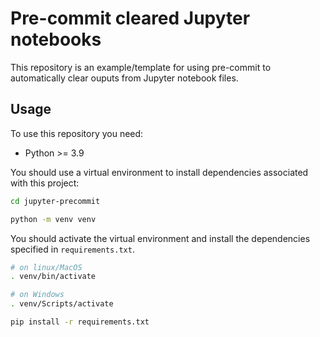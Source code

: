 # Pre-commit cleared Jupyter notebooks

This repository is an example/template for using pre-commit to automatically
clear ouputs from Jupyter notebook files.

## Usage

To use this repository you need:

- Python >= 3.9

You should use a virtual environment to install dependencies associated with
this project:

```bash
cd jupyter-precommit

python -m venv venv
```

You should activate the virtual environment and install the dependencies
specified in `requirements.txt`.

```bash
# on linux/MacOS
. venv/bin/activate

# on Windows
. venv/Scripts/activate

pip install -r requirements.txt
```

